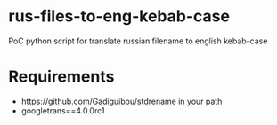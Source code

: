 # rus-files-to-eng-kebab-case
PoC python script for translate russian filename to english kebab-case

# Requirements
* https://github.com/Gadiguibou/stdrename in your path
* googletrans==4.0.0rc1
